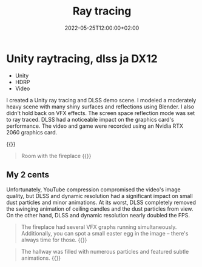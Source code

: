 ﻿---
title: "Ray tracing"
name: "ray"
excerpt: "I created a Unity ray tracing and DLSS demo scene. I modeled a moderately heavy scene with many shiny surfaces and reflections using Blender. I also didn't hold back..."
thumbnail: "ray/ray.webp"
tech: 
    - "Unity"
    - "HDRP"
    - "Video"
date: 2022-05-25T12:00:00+02:00
draft: false
---
# Unity raytracing, dlss ja DX12

-   Unity
-   HDRP
-   Video


I created a Unity ray tracing and DLSS demo scene. I modeled a moderately heavy scene with many shiny surfaces and reflections using Blender. I also didn't hold back on VFX effects. The screen space reflection mode was set to ray traced. DLSS had a noticeable impact on the graphics card's performance. The video and game were recorded using an Nvidia RTX 2060 graphics card.


{{<videolink imgSrc="/ray/ray.webp" videoSrc="https://youtu.be/iFBjlztOsMU">}}


> Room with the fireplace
{{<assetimage imgAsset="/ray/rthumbnail.webp" imgAlt="Room with the fireplace" imgTitle="Room with the fireplace">}}

## My 2 cents

Unfortunately, YouTube compression compromised the video's image quality, but DLSS and dynamic resolution had a significant impact on small dust particles and minor animations. At its worst, DLSS completely removed the swinging animation of ceiling candles and the dust particles from view. On the other hand, DLSS and dynamic resolution nearly doubled the FPS.

> The fireplace had several VFX graphs running simultaneously. Additionally, you can spot a small easter egg in the image – there's always time for those.
{{<assetimage imgAsset="/ray/fireplace.webp" imgAlt="The fireplace" imgTitle="The fireplace">}}

> The hallway was filled with numerous particles and featured subtle animations.
{{<assetimage imgAsset="/ray/hallway.webp" imgAlt="The hallway was filled with numerous particles and featured subtle animations." imgTitle="The hallway was filled with numerous particles and featured subtle animations.">}}

